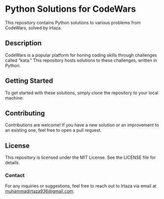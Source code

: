 # Python Solutions for CodeWars
This repository contains Python solutions to various problems from CodeWars, solved by Irtaza.

## Description
CodeWars is a popular platform for honing coding skills through challenges called "kata." This repository hosts solutions to these challenges, written in Python.

## Getting Started
To get started with these solutions, simply clone the repository to your local machine:

## Contributing
Contributions are welcome! If you have a new solution or an improvement to an existing one, feel free to open a pull request.

## License
This repository is licensed under the MIT License. See the LICENSE file for details.

### Contact
For any inquiries or suggestions, feel free to reach out to Irtaza via email at muhammadirtaza936@gmail.com.

